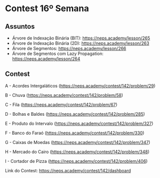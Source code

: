 # Contest 16º Semana

## Assuntos

- Árvore de Indexação Binária (BIT): https://neps.academy/lesson/265
- Árvore de Indexação Binária (2D): https://neps.academy/lesson/263
- Árvore de Segmentos: https://neps.academy/lesson/266
- Árvore de Segmentos com Lazy Propagation: https://neps.academy/lesson/264

## Contest

A - Acordes Intergaláticos (https://neps.academy/contest/142/problem/29)

B - Chuva (https://neps.academy/contest/142/problem/58)

C - Fila (https://neps.academy/contest/142/problem/67)

D - Bolhas e Baldes (https://neps.academy/contest/142/problem/285)

E - Produto do Intervalo (https://neps.academy/contest/142/problem/327)

F - Banco do Faraó (https://neps.academy/contest/142/problem/330)

G - Caixas de Moedas (https://neps.academy/contest/142/problem/347)

H - Mercado do Cairo (https://neps.academy/contest/142/problem/348)

I - Cortador de Pizza (https://neps.academy/contest/142/problem/406)
	
Link do Contest: https://neps.academy/contest/142/dashboard

